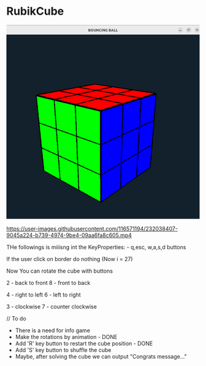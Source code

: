 # RubikCube

![Alt text](/ScreenShots/Cube.png?raw=true "Cube")


https://user-images.githubusercontent.com/116571194/232038407-9045a224-b739-4974-9be4-09aa6fa8c605.mp4




THe followings is miiisng int the KeyProperties:
    - q,esc, w,a,s,d buttons

If the user click on border do nothing (Now i = 27)


Now You can rotate the cube with buttons

2 - back to front
8 - front to back

4 - right to left
6 - left to right

3 - clockwise
7 - counter clockwise

// To do
- There is a need for info game 
- Make the rotations by animation - DONE
- Add 'R' key button to restart the cube position - DONE
- Add 'S' key button to shuffle the cube
- Maybe, after solving the cube we can output "Congrats message..."

